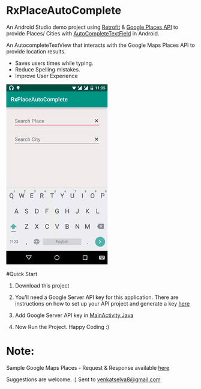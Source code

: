 # RxPlaceAutoComplete 
An Android Studio demo project using [Retrofit](http://square.github.io/retrofit/) & [Google Places API](https://developers.google.com/places/) to provide Places/ Cities with [AutoCompleteTextField](http://developer.android.com/reference/android/widget/AutoCompleteTextView.html)  in Android.

An AutocompleteTextView that interacts with the Google Maps Places API to provide location results.
* Saves users times while typing.
* Reduce Spelling mistakes.
* Improve User Experience

![RxPlaceAutoComplete GIF](GitFiles/RxPlaceAutoComplete.gif)

#Quick Start

1. Download this project

2. You'll need a Google Server API key for this application. There are instructions on how to set up your API project and generate a key [here](https://developers.google.com/places/web-service/get-api-key)

3. Add Google Server API key in [MainActivity.Java](https://github.com/venkatselva8/RxPlaceAutoComplete/blob/master/app/src/main/java/com/venkytuts/rxplaceautocomplete/MainActivity.java) 

4. Now Run the Project. Happy Coding :)


# Note:
 
 Sample Google Maps Places - Request & Response available [here](https://github.com/venkatselva8/RxPlaceAutoComplete/blob/master/GitFiles/SampleReqResp.txt)
 
 Suggestions are welcome. :)
 Sent to venkatselva8@gmail.com


